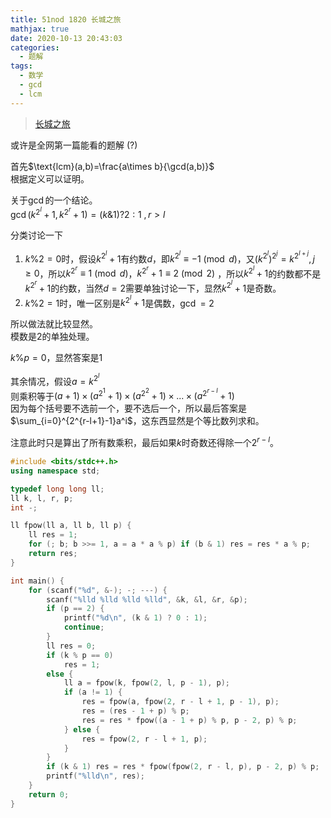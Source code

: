 ```yaml
---
title: 51nod 1820 长城之旅
mathjax: true
date: 2020-10-13 20:43:03
categories: 
  - 题解
tags: 
  - 数学
  - gcd
  - lcm
---
```



>[长城之旅](https://www.51nod.com/Challenge/Problem.html#problemId=1820)  

或许是全网第一篇能看的题解 (?)  

首先$\text{lcm}(a,b)=\frac{a\times b}{\gcd(a,b)}$  
根据定义可以证明。  

关于$\gcd$的一个结论。  
$\gcd(k^{2^l}+1,k^{2^r}+1)=(k\& 1)?2:1\ ,r>l$   

分类讨论一下
1. $k\%2=0$时，假设$k^{2^l}+1$有约数$d$，即$k^{2^l}\equiv -1\pmod d$，又$(k^{2^l})^{2^j}=k^{2^{l+j}},j\ge0$，所以$k^{2^r}\equiv 1\pmod d$，$k^{2^r}+1\equiv 2\pmod 2$  ，所以$k^{2^l}+1$的约数都不是$k^{2^r}+1$的约数，当然$d=2$需要单独讨论一下，显然$k^{2^l}+1$是奇数。
2.  $k\%2=1$时，唯一区别是$k^{2^l}+1$是偶数，$\gcd=2$

所以做法就比较显然。  
模数是$2$的单独处理。  

$k\%p=0$，显然答案是$1$  

其余情况，假设$a=k^{2^l}$  
则乘积等于$(a+1)\times (a^{2^1}+1)\times (a^{2^2}+1)\times ... \times (a^{2^{r-l}}+1)$  
因为每个括号要不选前一个，要不选后一个，所以最后答案是$\sum_{i=0}^{2^{r-l+1}-1}a^i$，这东西显然是个等比数列求和。  

注意此时只是算出了所有数乘积，最后如果$k$时奇数还得除一个$2^{r-l}$。  

```cpp
#include <bits/stdc++.h>
using namespace std;

typedef long long ll;
ll k, l, r, p;
int -;

ll fpow(ll a, ll b, ll p) {
	ll res = 1;
	for (; b; b >>= 1, a = a * a % p) if (b & 1) res = res * a % p;
	return res; 
}

int main() {
    for (scanf("%d", &-); -; ---) {
    	scanf("%lld %lld %lld %lld", &k, &l, &r, &p);
    	if (p == 2) {
    		printf("%d\n", (k & 1) ? 0 : 1);
    		continue;
    	}
    	ll res = 0;
    	if (k % p == 0)
    		res = 1;
    	else {
    		ll a = fpow(k, fpow(2, l, p - 1), p);
            if (a != 1) {
                res = fpow(a, fpow(2, r - l + 1, p - 1), p);
                res = (res - 1 + p) % p;
                res = res * fpow((a - 1 + p) % p, p - 2, p) % p;
            } else {
                res = fpow(2, r - l + 1, p);
            }
    	}
    	if (k & 1) res = res * fpow(fpow(2, r - l, p), p - 2, p) % p;
        printf("%lld\n", res);
    }
    return 0;
}
```